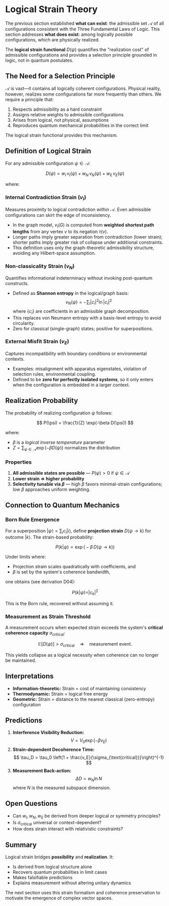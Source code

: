 # Logical Strain Theory

The previous section established **what can exist**: the admissible set $\mathcal{A}$ of all configurations consistent with the Three Fundamental Laws of Logic. This section addresses **what does exist**: among logically possible configurations, which are physically realized.

The **logical strain functional** $D(\psi)$ quantifies the "realization cost" of admissible configurations and provides a selection principle grounded in logic, not in quantum postulates.

## The Need for a Selection Principle

$\mathcal{A}$ is vast—it contains all logically coherent configurations. Physical reality, however, realizes some configurations far more frequently than others. We require a principle that:

1. Respects admissibility as a hard constraint  
2. Assigns relative weights to admissible configurations  
3. Arises from logical, not physical, assumptions  
4. Reproduces quantum mechanical probabilities in the correct limit

The logical strain functional provides this mechanism.

## Definition of Logical Strain

For any admissible configuration $\psi \in \mathcal{A}$:

$$
D(\psi) = w_I\, v_I(\psi) + w_N\, v_N(\psi) + w_E\, v_E(\psi)
$$

where:

### Internal Contradiction Strain ($v_I$)

Measures proximity to logical contradiction *within* $\mathcal{A}$. Even admissible configurations can skirt the edge of inconsistency.

- In the graph model, $v_I(G)$ is computed from **weighted shortest path lengths** from any vertex $v$ to its negation $\tau(v)$.
- Longer paths imply greater separation from contradiction (lower strain); shorter paths imply greater risk of collapse under additional constraints.
- This definition uses only the graph-theoretic admissibility structure, avoiding any Hilbert-space assumption.

### Non-classicality Strain ($v_N$)

Quantifies informational indeterminacy without invoking post-quantum constructs.

- Defined as **Shannon entropy** in the logical/graph basis:
  $$
  v_N(\psi) = -\sum_i |c_i|^2 \ln |c_i|^2
  $$
  where $\{c_i\}$ are coefficients in an admissible graph decomposition.
- This replaces von Neumann entropy with a basis-level entropy to avoid circularity.
- Zero for classical (single-graph) states; positive for superpositions.

### External Misfit Strain ($v_E$)

Captures incompatibility with boundary conditions or environmental contexts.

- Examples: misalignment with apparatus eigenstates, violation of selection rules, environmental coupling.
- Defined to be **zero for perfectly isolated systems**, so it only enters when the configuration is embedded in a larger context.

## Realization Probability

The probability of realizing configuration $\psi$ follows:

$$
P(\psi) = \frac{1}{Z} \exp(-\beta D(\psi))
$$

where:
- $\beta$ is a *logical inverse temperature* parameter
- $Z = \sum_{\psi \in \mathcal{A}} \exp(-\beta D(\psi))$ normalizes the distribution

### Properties

1. **All admissible states are possible** — $P(\psi) > 0$ if $\psi \in \mathcal{A}$  
2. **Lower strain $\Rightarrow$ higher probability**  
3. **Selectivity tunable via $\beta$** — high $\beta$ favors minimal-strain configurations; low $\beta$ approaches uniform weighting.

## Connection to Quantum Mechanics

### Born Rule Emergence

For a superposition $|\psi\rangle = \sum_i c_i |i\rangle$, define **projection strain** $D(\psi \to k)$ for outcome $|k\rangle$. The strain-based probability:

$$
P(k|\psi) \propto \exp\big(-\beta\, D(\psi \to k)\big)
$$

Under limits where:
- Projection strain scales quadratically with coefficients, and
- $\beta$ is set by the system's coherence bandwidth,

one obtains (see derivation D04):

$$
P(k|\psi) = |c_k|^2
$$

This is the Born rule, recovered without assuming it.

### Measurement as Strain Threshold

A measurement occurs when expected strain exceeds the system's **critical coherence capacity** $\sigma_{\text{critical}}$:

$$
\mathbb{E}[D(\psi)] > \sigma_{\text{critical}} \quad\Rightarrow\quad \text{measurement event}.
$$

This yields collapse as a logical necessity when coherence can no longer be maintained.

## Interpretations

- **Information-theoretic:** Strain = cost of maintaining consistency  
- **Thermodynamic:** Strain = logical free energy  
- **Geometric:** Strain = distance to the nearest classical (zero-entropy) configuration

## Predictions

1. **Interference Visibility Reduction:**
   $$
   V = V_0 \exp(-\beta v_E)
   $$
2. **Strain-dependent Decoherence Time:**
   $$
   \tau_D = \tau_0 \left(1 + \frac{v_E}{\sigma_{\text{critical}}}\right)^{-1}
   $$
3. **Measurement Back-action:**
   $$
   \Delta D = w_N \ln N
   $$
   where $N$ is the measured subspace dimension.

## Open Questions

- Can $w_I, w_N, w_E$ be derived from deeper logical or symmetry principles?  
- Is $\sigma_{\text{critical}}$ universal or context-dependent?  
- How does strain interact with relativistic constraints?

## Summary

Logical strain bridges **possibility** and **realization**. It:
- Is derived from logical structure alone
- Recovers quantum probabilities in limit cases
- Makes falsifiable predictions
- Explains measurement without altering unitary dynamics

The next section uses this strain formalism and coherence preservation to motivate the emergence of complex vector spaces.
